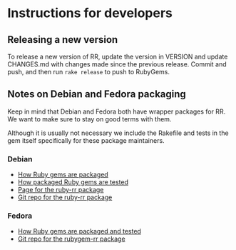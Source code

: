 # Instructions for developers

## Releasing a new version

To release a new version of RR, update the version in VERSION and update
CHANGES.md with changes made since the previous release. Commit and push, and
then run `rake release` to push to RubyGems.

## Notes on Debian and Fedora packaging

Keep in mind that Debian and Fedora both have wrapper packages for RR. We want
to make sure to stay on good terms with them.

Although it is usually not necessary we include the Rakefile and tests in the gem itself specifically for these package maintainers.

### Debian

* [How Ruby gems are packaged](http://wiki.debian.org/Teams/Ruby/Packaging)
* [How packaged Ruby gems are tested](http://wiki.debian.org/Teams/Ruby/Packaging/Tests)
* [Page for the ruby-rr package](http://packages.qa.debian.org/r/ruby-rr.html)
* [Git repo for the ruby-rr package](http://anonscm.debian.org/gitweb/?p=pkg-ruby-extras/ruby-rr.git;a=summary)

### Fedora

* [How Ruby gems are packaged and tested](http://fedoraproject.org/wiki/Packaging_talk:Ruby)
* [Git repo for the rubygem-rr package](http://pkgs.fedoraproject.org/cgit/rubygem-rr.git)
